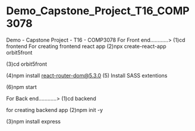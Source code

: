 # Demo_Capstone_Project_T16_COMP3078
Demo - Capstone Project - T16 - COMP3078
For Front end............> (1)cd frontend For creating frontend react app (2)npx create-react-app orbit5front

(3)cd orbit5front

(4)npm install react-router-dom@5.3.0
(5) Install SASS extentions

(6)npm start

For Back end............> (1)cd backend

for creating backend app (2)npm init -y

(3)npm install express
